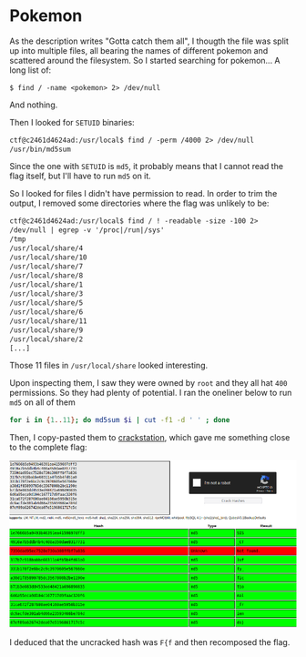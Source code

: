 # Pokemon
As the description writes "Gotta catch them all", I thougth the file was split up into multiple files, all bearing the names of different pokemon and scattered around the filesystem.
So I started searching for pokemon...
A long list of:
```
$ find / -name <pokemon> 2> /dev/null
```
And nothing.

Then I looked for `SETUID` binaries:
```
ctf@c2461d4624ad:/usr/local$ find / -perm /4000 2> /dev/null 
/usr/bin/md5sum
```
Since the one with `SETUID` is `md5`, it probably means that I cannot read the flag itself, but I'll have to run `md5` on it.

So I looked for files I didn't have permission to read.
In order to trim the output, I removed some directories where the flag was unlikely to be:
```
ctf@c2461d4624ad:/usr/local$ find / ! -readable -size -100 2> /dev/null | egrep -v '/proc|/run|/sys'
/tmp
/usr/local/share/4
/usr/local/share/10
/usr/local/share/7
/usr/local/share/8
/usr/local/share/1
/usr/local/share/3
/usr/local/share/5
/usr/local/share/6
/usr/local/share/11
/usr/local/share/9
/usr/local/share/2
[...]
```
Those 11 files in `/usr/local/share` looked interesting.

Upon inspecting them, I saw they were owned by `root` and they all hat `400` permissions.
So they had plenty of potential.
I ran the oneliner below to run `md5` on all of them

```bash
for i in {1..11}; do md5sum $i | cut -f1 -d ' ' ; done
```

Then, I copy-pasted them to [crackstation](https://crackstation.net/), which gave me something close to the complete flag:

![Crackstation Output](./cracked_hashes.png)

I deduced that the uncracked hash was `F{f` and then recomposed the flag.

